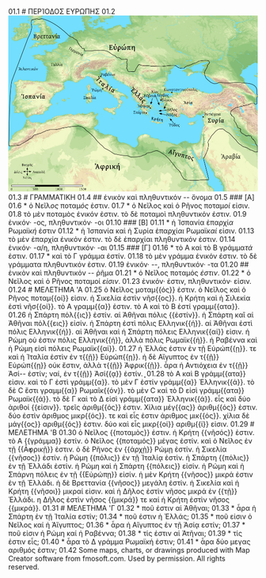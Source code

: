 01.1 # ΠΕΡΊΟΔΟΣ ΕΥΡΩΠΗΣ
01.2 ![](Europe-LGPSI-1-web.png)
01.3 # ΓΡΑΜΜΑΤΙΚΗ
01.4 ## ἐνικὸν καὶ πληθυντικόν -- ὄνομα
01.5 ### [A]
01.6 * ὁ Νεῖλ*ος* ποταμ*ός* ἐστιν.
01.7 * ὁ Νεῖλος καὶ ὁ Ρῆνος ποταμ*οί* εἰσιν.
01.8 τὸ μὲν ποταμὸς ἐνικόν ἐστιν. τὸ δὲ ποταμοὶ πληθυντικόν ἐστιν.
01.9 ἐνικόν· -ος, πληθυντικόν· -οι
01.10 ### [Β]
01.11 * ἡ Ἱσπανία ἐπαρχί*α* Ρωμαϊκ*ή* ἐστιν
01.12 * ἡ Ἱσπανία καὶ ἡ Συρία ἐπαρχί*αι* Ρωμαϊκ*αί* εἰσιν.
01.13 τὸ μὲν ἐπαρχία ἐνικόν ἐστιν. τὸ δὲ ἐπαρχίαι πληθυντικόν ἐστιν.
01.14 ἐνικόν· -α/η, πληθυντικόν· -αι
01.15 ### [Γ]
01.16 * τὸ Α καὶ τὸ Β γράμμα*τά* ἐστιν.
01.17 * καὶ τὸ Γ γράμμα ἐστίν.
01.18 τὸ μὲν γράμμα ένικόν ἐστιν. τὸ δὲ γράμματα πληθυντικόν ἐστιν.
01.19 ἐνικόν· --, πληθυντικόν· -τα
01.20 ## ἐνικὸν καὶ πληθυντικόν -- ῤῆμα
01.21 * ὁ Νεῖλος ποταμός *ἐστιν*.
01.22 * ὁ Νεῖλος καὶ ὁ Ρῆνος ποταμοί *εἰσιν*.
01.23 ἐνικόν· ἐστιν, πληθυντικόν· εἰσιν.
01.24 # ΜΕΛΕΤΗΜΑ 'Α
01.25 ὁ Νεῖλος μοταμ{{ός}} ἐστιν. ὁ Νεῖλος καὶ ὁ Ρῆνος ποταμ{{οί}} εἰσιν. ἡ Σικελία ἐστὶν νῆσ{{ος}}. ἡ Κρήτη καὶ ἡ Σιλεκία ἐστὶ νῆσ{{οί}}. τὸ Α γραμμ{{α}} ἐστιν. τὸ Α καὶ τὸ Β ἐστί γραμμ{{ατα}}.
01.26 ἡ Σπάρτη πόλ{{ις}} ἐστίν. αἱ Ἀθῆναι πόλις {{ἐστίν}}. ἡ Σπάρτη καἲ αἱ Ἀθῆναι πόλ{{εις}} εἰσίν. ἡ Σπάρτη ἐστὶ πόλις Ελληνικ{{ή}}. αἱ Ἀθῆναι ἐστὶ πόλις Ελληνικ{{ή}}. αἱ Ἀθῆναι καὶ ἡ Σπάρτη πόλεις Ελληνικ{{αί}} εἰσιν.  ἡ Ρώμη οὐ ἐστιν πόλις Ελληνικ{{ή}}, ἀλλὰ πόλις Ρωμαϊκ{{ή}}. ἡ Ραβέννα καὶ ἡ Ρώμη εἰσὶ πόλεις Ρωμαϊκ{{αί}}.
01.27 ἡ Ἐλλάς ἐστιν ἐν τῇ Εὐρώπ{{ῃ}}. τε καὶ ἡ Ἰταλία ἐστὶν ἐν τ{{ῇ}} Εὐρώπ{{ῃ}}. ἡ δὲ Αἴγυπτος ἐν τ{{ῇ}} Εὐρώπ{{ῃ}} οὐκ ἔστιν, ἀλλὰ τ{{ῇ}} Ἀφρικ{{ῇ}}. ἆρα ἡ Αντιόχεια ἐν τ{{ῇ}} Ἀσί-- ἐστίν; ναί, ἐν τ{{ῇ}} Ἀσί{{ᾳ}} ἐστίν. ְַַׅׅ
01.28 τὸ Α καὶ Β γράμμ{{ατα}} εἰσιν. καὶ τὸ Γ ἐστὶ γράμμ{{α}}. τὸ μὲν Γ ἐστίν γράμμ{{α}} Ἐλληνικ{{ά}}. τὸ δὲ C ἔστι γραμμ{{α}} Ρωμαῖκ{{όν}}. τὸ μὲν C καὶ τὸ D εἰσὶ γράμμ{{ατα}} Ρωμαϊκ{{ά}}. τὸ δὲ Γ καὶ τὸ Δ εἰσὶ γράμμ{{ατα}} Ἐλληνικ{{ά}}.  εἷς καὶ δύο ἀριθοί {{εἰσιν}}. τρεῖς ἀριθμ{{ός}} ἐστιν. Χίλια μέγ{{ας}} ἀριθμ{{ός}} ἐστιν. δύο ἐστὶν ἀριθμος μικρ{{ός}}. τε καὶ εἶς ἐστιν ἀριθμος μικ{{ός}}. χίλια δὲ μάγ{{ος}} αριθμ{{ός}} ἐστιν. δύο καὶ εἶς μικρ{{οί}} αριθμ{{ί}} εἰσιν.
01.29 # ΜΕΛΕΤΗΜΑ 'Β
01.30 ὁ Νεῖλος {{ποταμὸς}} ἐστιν. ἡ Κρήτη {{νῆσός}} ἐστιν. τὸ Α {{γράμμα}} ἐστίν. ὁ Νεῖλος {{ποταμός}} μέγας ἐστίν. καὶ ὁ Νεῖλος ἐν τῇ {{Ᾱ̓φρικῇ}} ἐστιν.  ὁ δὲ Ρῆνος ἐν {{άρχῂ}} Ρώμῃ ἐστίν. ἡ Σικελία {{νῆσος}} ἐστίν. ἡ Ρώμη {{πόλις}} ἐν τῇ Ἰταλίᾳ ἐστὶν. ἡ Σπάρτη {{πόλις}} ἐν τῇ Ἐλλάδι ἐστίν. ἡ Ρώμη καὶ ἡ Σπάρτη {{πόλεις}} εἰσίν. ἡ Ρώμη καὶ ἡ Σπάρνη πόλεις ἐν τῇ {{Εὐρώπῃ}} εἰσίν. ἡ μὲν Κρήτη {{νῆσος}} μικρά ἐστιν ἐν τῇ Ἐλλάδι. ἡ δὲ Βρεττανία {{νῆσος}} μεγάλη ἐστίν. ἡ Σικελία καὶ ἡ Κρήτη {{νῆσοι}} μικραί εἰσιν. καὶ ἡ Δῆλος ἐστὶν νῆσος μικρά ἐν {{τῇ}} Ἐλλάδι. η Δῆλος ἐστὶν νῆσος {{μικρά}} τε καί ἡ Κρήτη ἐστὶν νῆσος {{μικρά}}.
01.31 # ΜΕΛΕΤΗΜΑ 'Γ
01.32 * ποῦ ἐστιν αἱ Ἀθῆναι;
01.33 * ἆρα ἡ Σπάρτη ἐν τῇ Ἰταλία εστίν;
01.34 * ποῦ ἐστιν ἡ Ἐλλάς;
01.35 * ποῦ εἰσιν ὁ Νεῖλος καί ἡ Ἀἴγυπτος;
01.36 * ἆρα ἡ Αἴγυπτος ἐν τῇ Ἀσίᾳ εστίν;
01.37 * ποῦ εἰσιν ἡ Ρώμη καί ἡ Ραβέννα;
01.38 * τίς ἐστιν αἱ Ἀτῆναι;
01.39 * τίς ἐστιν εἷς;
01.40 * ἆρα τὸ Δ γράμμα Ρωμαϊκή ἐστιν;
01.41 * ἆρα δύο μεγας αριθμός ἐστιν;
01.42 Some maps, charts, or drawings produced with Map Creator software from fmosoft.com. Used by permission. All rights reserved.
